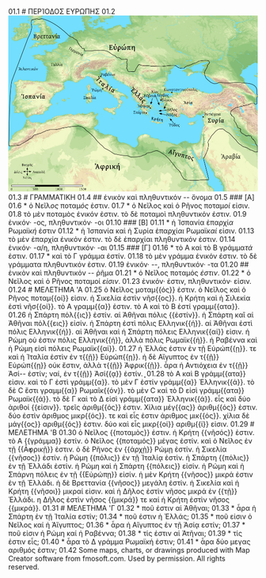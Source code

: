 01.1 # ΠΕΡΊΟΔΟΣ ΕΥΡΩΠΗΣ
01.2 ![](Europe-LGPSI-1-web.png)
01.3 # ΓΡΑΜΜΑΤΙΚΗ
01.4 ## ἐνικὸν καὶ πληθυντικόν -- ὄνομα
01.5 ### [A]
01.6 * ὁ Νεῖλ*ος* ποταμ*ός* ἐστιν.
01.7 * ὁ Νεῖλος καὶ ὁ Ρῆνος ποταμ*οί* εἰσιν.
01.8 τὸ μὲν ποταμὸς ἐνικόν ἐστιν. τὸ δὲ ποταμοὶ πληθυντικόν ἐστιν.
01.9 ἐνικόν· -ος, πληθυντικόν· -οι
01.10 ### [Β]
01.11 * ἡ Ἱσπανία ἐπαρχί*α* Ρωμαϊκ*ή* ἐστιν
01.12 * ἡ Ἱσπανία καὶ ἡ Συρία ἐπαρχί*αι* Ρωμαϊκ*αί* εἰσιν.
01.13 τὸ μὲν ἐπαρχία ἐνικόν ἐστιν. τὸ δὲ ἐπαρχίαι πληθυντικόν ἐστιν.
01.14 ἐνικόν· -α/η, πληθυντικόν· -αι
01.15 ### [Γ]
01.16 * τὸ Α καὶ τὸ Β γράμμα*τά* ἐστιν.
01.17 * καὶ τὸ Γ γράμμα ἐστίν.
01.18 τὸ μὲν γράμμα ένικόν ἐστιν. τὸ δὲ γράμματα πληθυντικόν ἐστιν.
01.19 ἐνικόν· --, πληθυντικόν· -τα
01.20 ## ἐνικὸν καὶ πληθυντικόν -- ῤῆμα
01.21 * ὁ Νεῖλος ποταμός *ἐστιν*.
01.22 * ὁ Νεῖλος καὶ ὁ Ρῆνος ποταμοί *εἰσιν*.
01.23 ἐνικόν· ἐστιν, πληθυντικόν· εἰσιν.
01.24 # ΜΕΛΕΤΗΜΑ 'Α
01.25 ὁ Νεῖλος μοταμ{{ός}} ἐστιν. ὁ Νεῖλος καὶ ὁ Ρῆνος ποταμ{{οί}} εἰσιν. ἡ Σικελία ἐστὶν νῆσ{{ος}}. ἡ Κρήτη καὶ ἡ Σιλεκία ἐστὶ νῆσ{{οί}}. τὸ Α γραμμ{{α}} ἐστιν. τὸ Α καὶ τὸ Β ἐστί γραμμ{{ατα}}.
01.26 ἡ Σπάρτη πόλ{{ις}} ἐστίν. αἱ Ἀθῆναι πόλις {{ἐστίν}}. ἡ Σπάρτη καἲ αἱ Ἀθῆναι πόλ{{εις}} εἰσίν. ἡ Σπάρτη ἐστὶ πόλις Ελληνικ{{ή}}. αἱ Ἀθῆναι ἐστὶ πόλις Ελληνικ{{ή}}. αἱ Ἀθῆναι καὶ ἡ Σπάρτη πόλεις Ελληνικ{{αί}} εἰσιν.  ἡ Ρώμη οὐ ἐστιν πόλις Ελληνικ{{ή}}, ἀλλὰ πόλις Ρωμαϊκ{{ή}}. ἡ Ραβέννα καὶ ἡ Ρώμη εἰσὶ πόλεις Ρωμαϊκ{{αί}}.
01.27 ἡ Ἐλλάς ἐστιν ἐν τῇ Εὐρώπ{{ῃ}}. τε καὶ ἡ Ἰταλία ἐστὶν ἐν τ{{ῇ}} Εὐρώπ{{ῃ}}. ἡ δὲ Αἴγυπτος ἐν τ{{ῇ}} Εὐρώπ{{ῃ}} οὐκ ἔστιν, ἀλλὰ τ{{ῇ}} Ἀφρικ{{ῇ}}. ἆρα ἡ Αντιόχεια ἐν τ{{ῇ}} Ἀσί-- ἐστίν; ναί, ἐν τ{{ῇ}} Ἀσί{{ᾳ}} ἐστίν. ְַַׅׅ
01.28 τὸ Α καὶ Β γράμμ{{ατα}} εἰσιν. καὶ τὸ Γ ἐστὶ γράμμ{{α}}. τὸ μὲν Γ ἐστίν γράμμ{{α}} Ἐλληνικ{{ά}}. τὸ δὲ C ἔστι γραμμ{{α}} Ρωμαῖκ{{όν}}. τὸ μὲν C καὶ τὸ D εἰσὶ γράμμ{{ατα}} Ρωμαϊκ{{ά}}. τὸ δὲ Γ καὶ τὸ Δ εἰσὶ γράμμ{{ατα}} Ἐλληνικ{{ά}}.  εἷς καὶ δύο ἀριθοί {{εἰσιν}}. τρεῖς ἀριθμ{{ός}} ἐστιν. Χίλια μέγ{{ας}} ἀριθμ{{ός}} ἐστιν. δύο ἐστὶν ἀριθμος μικρ{{ός}}. τε καὶ εἶς ἐστιν ἀριθμος μικ{{ός}}. χίλια δὲ μάγ{{ος}} αριθμ{{ός}} ἐστιν. δύο καὶ εἶς μικρ{{οί}} αριθμ{{ί}} εἰσιν.
01.29 # ΜΕΛΕΤΗΜΑ 'Β
01.30 ὁ Νεῖλος {{ποταμὸς}} ἐστιν. ἡ Κρήτη {{νῆσός}} ἐστιν. τὸ Α {{γράμμα}} ἐστίν. ὁ Νεῖλος {{ποταμός}} μέγας ἐστίν. καὶ ὁ Νεῖλος ἐν τῇ {{Ᾱ̓φρικῇ}} ἐστιν.  ὁ δὲ Ρῆνος ἐν {{άρχῂ}} Ρώμῃ ἐστίν. ἡ Σικελία {{νῆσος}} ἐστίν. ἡ Ρώμη {{πόλις}} ἐν τῇ Ἰταλίᾳ ἐστὶν. ἡ Σπάρτη {{πόλις}} ἐν τῇ Ἐλλάδι ἐστίν. ἡ Ρώμη καὶ ἡ Σπάρτη {{πόλεις}} εἰσίν. ἡ Ρώμη καὶ ἡ Σπάρνη πόλεις ἐν τῇ {{Εὐρώπῃ}} εἰσίν. ἡ μὲν Κρήτη {{νῆσος}} μικρά ἐστιν ἐν τῇ Ἐλλάδι. ἡ δὲ Βρεττανία {{νῆσος}} μεγάλη ἐστίν. ἡ Σικελία καὶ ἡ Κρήτη {{νῆσοι}} μικραί εἰσιν. καὶ ἡ Δῆλος ἐστὶν νῆσος μικρά ἐν {{τῇ}} Ἐλλάδι. η Δῆλος ἐστὶν νῆσος {{μικρά}} τε καί ἡ Κρήτη ἐστὶν νῆσος {{μικρά}}.
01.31 # ΜΕΛΕΤΗΜΑ 'Γ
01.32 * ποῦ ἐστιν αἱ Ἀθῆναι;
01.33 * ἆρα ἡ Σπάρτη ἐν τῇ Ἰταλία εστίν;
01.34 * ποῦ ἐστιν ἡ Ἐλλάς;
01.35 * ποῦ εἰσιν ὁ Νεῖλος καί ἡ Ἀἴγυπτος;
01.36 * ἆρα ἡ Αἴγυπτος ἐν τῇ Ἀσίᾳ εστίν;
01.37 * ποῦ εἰσιν ἡ Ρώμη καί ἡ Ραβέννα;
01.38 * τίς ἐστιν αἱ Ἀτῆναι;
01.39 * τίς ἐστιν εἷς;
01.40 * ἆρα τὸ Δ γράμμα Ρωμαϊκή ἐστιν;
01.41 * ἆρα δύο μεγας αριθμός ἐστιν;
01.42 Some maps, charts, or drawings produced with Map Creator software from fmosoft.com. Used by permission. All rights reserved.
